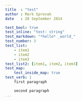 ```yaml
---
title  : "test"
author : Mark Sprevak
date   : 28 September 2014

test_bool: true
test_inline: "test: string"
test_markdown: "*hello* _world_"
test_number: 3
test_list:
    - item1
    - item2
    - item3
test_list2: [item1, item2, item3]
test_map:
    test_inside_map: true
test_verb: |
    first paragraph

    second paragraph
...
```


